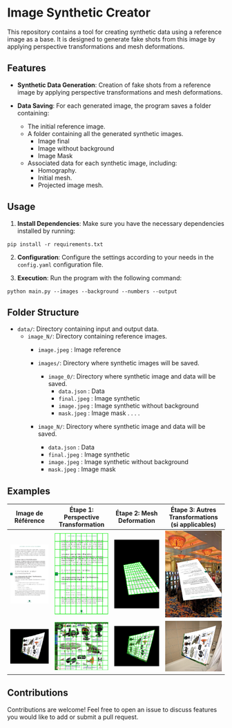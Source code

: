 # Image Synthetic Creator

This repository contains a tool for creating synthetic data using a reference image as a base. It is designed to generate fake shots from this image by applying perspective transformations and mesh deformations.

## Features

- **Synthetic Data Generation**: Creation of fake shots from a reference image by applying perspective transformations and mesh deformations.
  
- **Data Saving**: For each generated image, the program saves a folder containing:
  - The initial reference image.
  - A folder containing all the generated synthetic images.
    - Image final
    - Image without background
    - Image Mask 
  - Associated data for each synthetic image, including:
    - Homography.
    - Initial mesh.
    - Projected image mesh.

## Usage

1. **Install Dependencies**: Make sure you have the necessary dependencies installed by running:
```
pip install -r requirements.txt
```

2. **Configuration**: Configure the settings according to your needs in the `config.yaml` configuration file.

3. **Execution**: Run the program with the following command:
```
python main.py --images --background --numbers --output
```

## Folder Structure

- `data/`: Directory containing input and output data.
  - `image_N/`: Directory containing reference images.
    - `image.jpeg` : Image reference
    - `images/`: Directory where synthetic images will be saved.
      - `image_0/`: Directory where synthetic image and data will be saved.
        - `data.json` : Data
        - `final.jpeg` : Image synthetic
        - `image.jpeg` : Image synthetic without background
        - `mask.jpeg` : Image mask
    .
    .
    .
    .
    
    - `image_N/`: Directory where synthetic image and data will be saved.
        - `data.json` : Data
        - `final.jpeg` : Image synthetic
        - `image.jpeg` : Image synthetic without background
        - `mask.jpeg` : Image mask

## Examples
| Image de Référence | Étape 1: Perspective Transformation | Étape 2: Mesh Deformation | Étape 3: Autres Transformations (si applicables) |
| --- | --- | --- | --- |
| ![Image](examples/example_1/image.jpeg) | ![mesh](examples/example_1/meshed_image_1.jpeg) | ![perturbed mesh](examples/example_1/meshed_image_2.jpeg) | ![final](examples/example_1/final.jpeg) |
| ![Image](examples/example_2/image.jpeg) | ![mesh](examples/example_2/meshed_image_1.jpeg) | ![perturbed mesh](examples/example_2/meshed_image_2.jpeg) | ![final](examples/example_2/final.jpeg) |


## Contributions

Contributions are welcome! Feel free to open an issue to discuss features you would like to add or submit a pull request.

